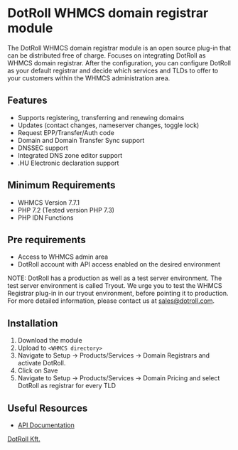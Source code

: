 # DotRoll WHMCS domain registrar module

The DotRoll WHMCS domain registrar module is an open source plug-in that can be distributed free of charge. Focuses on integrating DotRoll as WHMCS domain registrar.
After the configuration, you can configure DotRoll as your default registrar and decide which services and TLDs to offer to your customers within the WHMCS administration area.

## Features

 - Supports registering, transferring and renewing domains
 - Updates (contact changes, nameserver changes, toggle lock)
 - Request EPP/Transfer/Auth code
 - Domain and Domain Transfer Sync support
 - DNSSEC support
 - Integrated DNS zone editor support
 - .HU Electronic declaration support

## Minimum Requirements

 - WHMCS Version 7.7.1
 - PHP 7.2 (Tested version PHP 7.3)
 - PHP IDN Functions

## Pre requirements

 - Access to WHMCS admin area
 - DotRoll account with API access enabled on the desired environment

NOTE: DotRoll has a production as well as a test server environment. The test server environment is called Tryout. We urge you to test the WHMCS Registrar plug-in in our tryout environment, before pointing it to production. For more detailed information, please contact us at sales@dotroll.com.

## Installation

1. Download the module
2. Upload to  `<WHMCS directory>`
3. Navigate to Setup -> Products/Services -> Domain Registrars and activate DotRoll.
4. Click on Save
5. Navigate to Setup -> Products/Services -> Domain Pricing and select DotRoll as registrar for every TLD

## Useful Resources

* [API Documentation](https://admin.dotroll.com/modules/addons/api/api.pdf)

[DotRoll Kft.](https://dotroll.com)
